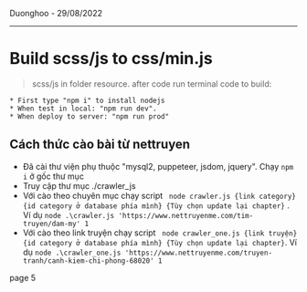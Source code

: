 Duonghoo - 29/08/2022

***

# Build scss/js to css/min.js
>scss/js in folder resource.
>after code run terminal code to build:
    
    * First type "npm i" to install nodejs
    * When test in local: "npm run dev".
    * When deploy to server: "npm run prod"

## Cách thức cào bài từ nettruyen
- Đã cài thư viện phụ thuộc "mysql2, puppeteer, jsdom, jquery". Chạy ``` npm i ``` ở gốc thư mục
- Truy cập thư mục ./crawler_js
- Với cào theo chuyên mục chạy script ``` node crawler.js {link category} {id category ở database phía mình} {Tùy chọn update lại chapter}``` . Ví dụ ```node .\crawler.js 'https://www.nettruyenme.com/tim-truyen/dam-my' 1 ```
- Với cào theo link truyện chạy script ``` node crawler_one.js {link truyện} {id category ở database phía mình} {Tùy chọn update lại chapter}```. Ví dụ ```node .\crawler_one.js 'https://www.nettruyenme.com/truyen-tranh/canh-kiem-chi-phong-68020' 1 ```

page 5
